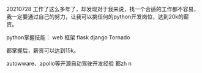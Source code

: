 20210728
工作了这么多年了，却发现对于我来说，找一个合适的工作都不容易，我一定要通过自己的努力，让我可以挑任何的python开发岗位，达到20k的薪资。

python掌握技能：
web 框架
flask django Tornado

都掌握后，薪资可以达到15k。

autowware、apollo等开源自动驾驶开发经验
都zh n
<!--stackedit_data:
eyJoaXN0b3J5IjpbLTE4MDg4NzQ2MThdfQ==
-->
